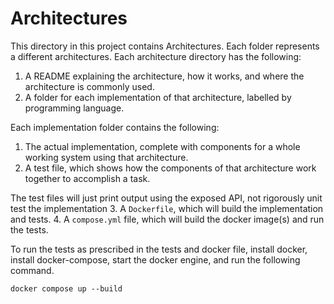 # Architectures

This directory in this project contains Architectures.
Each folder represents a different architectures.
Each architecture directory has the following:
1. A README explaining the architecture, how it works, and where 
the architecture is commonly used.
2. A folder for each implementation of that architecture, labelled by 
programming language.

Each implementation folder contains the following:
1. The actual implementation, complete with components for a whole
working system using that architecture.
2. A test file, which shows how the components of that architecture
work together to accomplish a task.

The test files will just print output using the exposed API, not rigorously unit test the implementation
3. A `Dockerfile`, which will build the implementation and tests.
4. A `compose.yml` file, which will build the docker image(s) and run the tests.

To run the tests as prescribed in the tests and docker file, install docker,
install docker-compose, start the docker engine, and run the following command.

```
docker compose up --build
```

